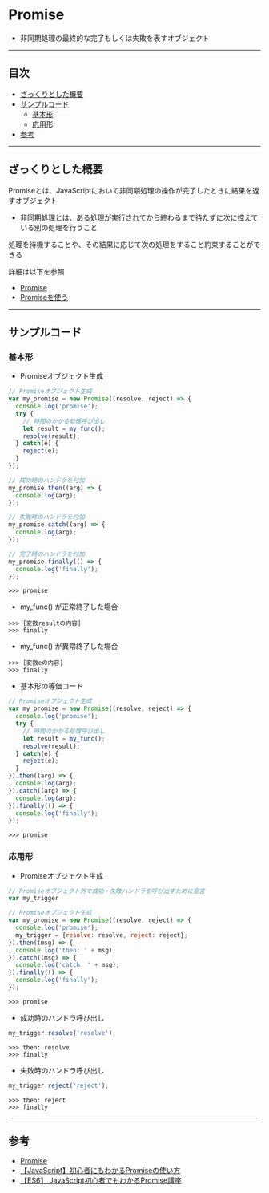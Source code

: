# Promise
- 非同期処理の最終的な完了もしくは失敗を表すオブジェクト

***
## 目次
- [ざっくりとした概要](#ざっくりとした概要)
- [サンプルコード](#サンプルコード)
  - [基本形](#基本形)
  - [応用形](#応用形)
- [参考](#参考)

***
## ざっくりとした概要
Promiseとは、JavaScriptにおいて非同期処理の操作が完了したときに結果を返すオブジェクト
- 非同期処理とは、ある処理が実行されてから終わるまで待たずに次に控えている別の処理を行うこと

処理を待機することや、その結果に応じて次の処理をすること約束することができる

詳細は以下を参照
- [Promise](https://developer.mozilla.org/ja/docs/Web/JavaScript/Reference/Global_Objects/Promise)
- [Promiseを使う](https://developer.mozilla.org/ja/docs/Web/JavaScript/Guide/Using_promises)

***
## サンプルコード
### 基本形
- Promiseオブジェクト生成
``` javascript
// Promiseオブジェクト生成
var my_promise = new Promise((resolve, reject) => {
  console.log('promise');
  try {
    // 時間のかかる処理呼び出し
    let result = my_func();
    resolve(result);
  } catch(e) {
    reject(e);
  }
});

// 成功時のハンドラを付加
my_promise.then((arg) => {
  console.log(arg);
});

// 失敗時のハンドラを付加
my_promise.catch((arg) => {
  console.log(arg);
});

// 完了時のハンドラを付加
my_promise.finally(() => {
  console.log('finally');
});
```
```
>>> promise
```
- my_func() が正常終了した場合
```
>>> [変数resultの内容]
>>> finally
```
- my_func() が異常終了した場合
```
>>> [変数eの内容]
>>> finally
```
- 基本形の等価コード
``` javascript
// Promiseオブジェクト生成
var my_promise = new Promise((resolve, reject) => {
  console.log('promise');
  try {
    // 時間のかかる処理呼び出し
    let result = my_func();
    resolve(result);
  } catch(e) {
    reject(e);
  }
}).then((arg) => {
  console.log(arg);
}).catch((arg) => {
  console.log(arg);
}).finally(() => {
  console.log('finally');
});
```
```
>>> promise
```

### 応用形
- Promiseオブジェクト生成
``` javascript
// Promiseオブジェクト外で成功・失敗ハンドラを呼び出すために宣言
var my_trigger

// Promiseオブジェクト生成
var my_promise = new Promise((resolve, reject) => {
  console.log('promise');
  my_trigger = {resolve: resolve, reject: reject};
}).then((msg) => {
  console.log('then: ' + msg);
}).catch((msg) => {
  console.log('catch: ' + msg);
}).finally(() => {
  console.log('finally');
});
```
```
>>> promise
```
- 成功時のハンドラ呼び出し
``` javascript
my_trigger.resolve('resolve');
```
```
>>> then: resolve
>>> finally
```
- 失敗時のハンドラ呼び出し
``` javascript
my_trigger.reject('reject');
```
```
>>> then: reject
>>> finally
```

***
## 参考
- [Promise](https://developer.mozilla.org/ja/docs/Web/JavaScript/Reference/Global_Objects/Promise)
- [【JavaScript】初心者にもわかるPromiseの使い方](https://techplay.jp/column/581)
- [【ES6】 JavaScript初心者でもわかるPromise講座](https://qiita.com/cheez921/items/41b744e4e002b966391a)

